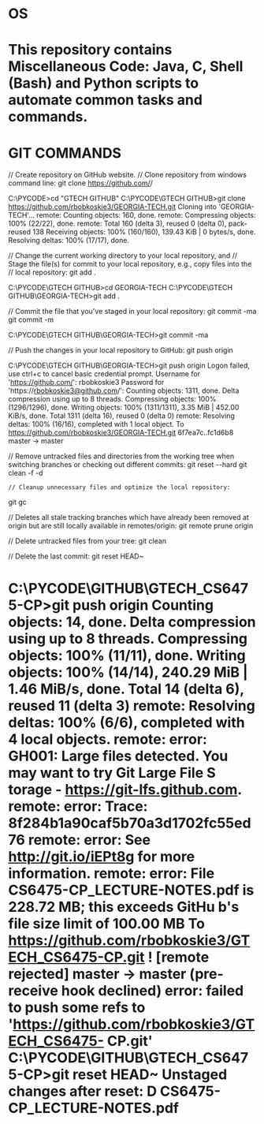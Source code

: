 # OS

This repository contains Miscellaneous Code: Java, C, Shell (Bash) and Python scripts to automate common tasks and commands.
====================================================

# GIT COMMANDS
// Create repository on GitHub website.
// Clone repository from windows command line:
   git clone https://github.com/<USER>/<REPOSITORY>

C:\PYCODE>cd "GTECH GITHUB"
C:\PYCODE\GTECH GITHUB>git clone https://github.com/rbobkoskie3/GEORGIA-TECH.git
Cloning into 'GEORGIA-TECH'...
remote: Counting objects: 160, done.
remote: Compressing objects: 100% (22/22), done.
remote: Total 160 (delta 3), reused 0 (delta 0), pack-reused 138
Receiving objects: 100% (160/160), 139.43 KiB | 0 bytes/s, done.
Resolving deltas: 100% (17/17), done.

// Change the current working directory to your local repository, and
// Stage the file(s) for commit to your local repository, e.g., copy
   files into the
// local repository:
   git add .

C:\PYCODE\GTECH GITHUB>cd GEORGIA-TECH
C:\PYCODE\GTECH GITHUB\GEORGIA-TECH>git add .

// Commit the file that you've staged in your local repository:
   git commit -ma
   git commit -m <FILE>

C:\PYCODE\GTECH GITHUB\GEORGIA-TECH>git commit -ma

// Push the changes in your local repository to GitHub:
   git push origin

C:\PYCODE\GTECH GITHUB\GEORGIA-TECH>git push origin
Logon failed, use ctrl+c to cancel basic credential prompt.
Username for 'https://github.com/': rbobkoskie3
Password for 'https://rbobkoskie3@github.com/':
Counting objects: 1311, done.
Delta compression using up to 8 threads.
Compressing objects: 100% (1296/1296), done.
Writing objects: 100% (1311/1311), 3.35 MiB | 452.00 KiB/s, done.
Total 1311 (delta 16), reused 0 (delta 0)
remote: Resolving deltas: 100% (16/16), completed with 1 local object.
To https://github.com/rbobkoskie3/GEORGIA-TECH.git
   6f7ea7c..fc1d6b8  master -> master

// Remove untracked files and directories from the working tree when
   switching branches or checking out different commits:
   git reset --hard
   git clean -f -d

	// Cleanup unnecessary files and optimize the local repository:
   git gc

// Deletes all stale tracking branches which have already been
   removed at origin but are still locally available in
   remotes/origin:
         git remote prune origin

// Delete untracked files from your tree:
         git clean


// Delete the last commit:
   git reset HEAD~

C:\PYCODE\GITHUB\GTECH_CS6475-CP>git push origin
Counting objects: 14, done.
Delta compression using up to 8 threads.
Compressing objects: 100% (11/11), done.
Writing objects: 100% (14/14), 240.29 MiB | 1.46 MiB/s, done.
Total 14 (delta 6), reused 11 (delta 3)
remote: Resolving deltas: 100% (6/6), completed with 4 local objects.
remote: error: GH001: Large files detected. You may want to try Git Large File S
torage - https://git-lfs.github.com.
remote: error: Trace: 8f284b1a90caf5b70a3d1702fc55ed76
remote: error: See http://git.io/iEPt8g for more information.
remote: error: File CS6475-CP_LECTURE-NOTES.pdf is 228.72 MB; this exceeds GitHu
b's file size limit of 100.00 MB
To https://github.com/rbobkoskie3/GTECH_CS6475-CP.git
! [remote rejected] master -> master (pre-receive hook declined)
error: failed to push some refs to 'https://github.com/rbobkoskie3/GTECH_CS6475-
CP.git'
C:\PYCODE\GITHUB\GTECH_CS6475-CP>git reset HEAD~
Unstaged changes after reset:
D       CS6475-CP_LECTURE-NOTES.pdf
====================================================
